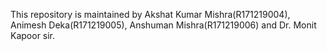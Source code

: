 This repository is maintained by Akshat Kumar Mishra(R171219004), Animesh Deka(R171219005), Anshuman Mishra(R171219006) and Dr. Monit Kapoor sir.
